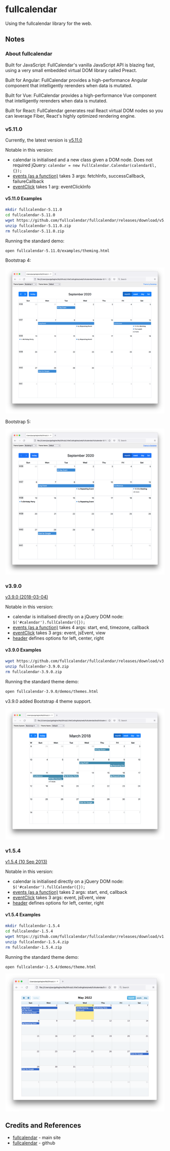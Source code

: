 # fullcalendar

Using the fullcalendar library for the web.

## Notes

### About fullcalendar

Built for JavaScript:
FullCalendar's vanilla JavaScript API is blazing fast, using a very small embedded virtual DOM library called Preact.

Built for Angular:
FullCalendar provides a high-performance Angular component that intelligently rerenders when data is mutated.

Built for Vue:
FullCalendar provides a high-performance Vue component that intelligently rerenders when data is mutated.

Built for React:
FullCalendar generates real React virtual DOM nodes so you can leverage Fiber, React's highly optimized rendering engine.

### v5.11.0

Currently, the latest version is
[v5.11.0](https://github.com/fullcalendar/fullcalendar/releases/tag/v5.11.0)

Notable in this version:

* calendar is initialised and a new class given a DOM node. Does not required jQuery: `calendar = new FullCalendar.Calendar(calendarEl, {});`
* [events (as a function)](https://fullcalendar.io/docs/events-function) takes 3 args: fetchInfo, successCallback, failureCallback
* [eventClick](https://fullcalendar.io/docs/eventClick) takes 1 arg: eventClickInfo

#### v5.11.0 Examples

```bash
mkdir fullcalendar-5.11.0
cd fullcalendar-5.11.0
wget https://github.com/fullcalendar/fullcalendar/releases/download/v5.11.0/fullcalendar-5.11.0.zip
unzip fullcalendar-5.11.0.zip
rm fullcalendar-5.11.0.zip
```

Running the standard demo:

```bash
open fullcalendar-5.11.0/examples/theming.html
```

Bootstrap 4:

![demo-bs4](./assets/v5110/demo-bs4.png?raw=true)

Bootstrap 5:

![demo-bs5](./assets/v5110/demo-bs5.png?raw=true)

### v3.9.0

[v3.9.0 (2018-03-04)](https://github.com/fullcalendar/fullcalendar/releases/tag/v3.9.0)

Notable in this version:

* calendar is initialised directly on a jQuery DOM node: `$('#calendar').fullCalendar({});`
* [events (as a function)](https://fullcalendar.io/docs/v3/events-function) takes 4 args: start, end, timezone, callback
* [eventClick](https://fullcalendar.io/docs/v3/eventClick) takes 3 args: event, jsEvent, view
* [header](https://fullcalendar.io/docs/v3/header) defines options for left, center, right

#### v3.9.0 Examples

```bash
wget https://github.com/fullcalendar/fullcalendar/releases/download/v3.9.0/fullcalendar-3.9.0.zip
unzip fullcalendar-3.9.0.zip
rm fullcalendar-3.9.0.zip
```

Running the standard theme demo:

```bash
open fullcalendar-3.9.0/demos/themes.html
```

v3.9.0 added Bootstrap 4 theme support.

![demo-bs4](./assets/v390/demo-bs4.png?raw=true)

### v1.5.4

[v1.5.4 (10 Sep 2013)](https://github.com/fullcalendar/fullcalendar/releases/tag/v1.5.4)

Notable in this version:

* calendar is initialised directly on a jQuery DOM node: `$('#calendar').fullCalendar({});`
* [events (as a function)](https://fullcalendar.io/docs/v3/events-function) takes 2 args: start, end, callback
* [eventClick](https://fullcalendar.io/docs/v1/eventClick) takes 3 args: event, jsEvent, view
* [header](https://fullcalendar.io/docs/v1/header) defines options for left, center, right

#### v1.5.4 Examples

```bash
mkdir fullcalendar-1.5.4
cd fullcalendar-1.5.4
wget https://github.com/fullcalendar/fullcalendar/releases/download/v1.5.4/fullcalendar-1.5.4.zip
unzip fullcalendar-1.5.4.zip
rm fullcalendar-1.5.4.zip
```

Running the standard theme demo:

```bash
open fullcalendar-1.5.4/demos/theme.html
```

![demo-theme](./assets/v154/demo-theme.png?raw=true)

## Credits and References

* [fullcalendar](https://fullcalendar.io/) - main site
* [fullcalendar](https://github.com/fullcalendar/fullcalendar) - github
